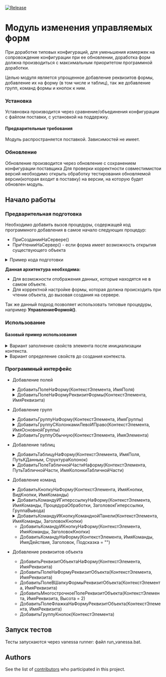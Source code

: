 [![Release](https://img.shields.io/github/tag/huxuxuya/FormModificator.svg?label=Last%20release&a)](https://github.com/huxuxuya/FormModificator/releases)

# Модуль изменения управляемых форм

При доработке типовых конфигураций, для уменьшения измержек на сопровождение конфигурации при ее обновлении, доработка форм должна производиться с максимальным приоритетом программной доработки.

Целью модуля является упрощенное добавление реквизитов формы, добавление их на форму (в том числе и таблиц), так же добавление групп, команд формы и кнопок к ним.

### Установка

Уставновка производится через сравнение/объединения конфигурации с файлом поставки, с установкой на поддержку.

#### Предварительные требования

Модуль распространяется поставкой. 
Зависимостей не имеет.

### Обновление

Обновление производится через обновление с сохранением конфигурации поставщика
Для проверки корректности совместимистои версий необходимо открыть обработку тестирования обновляемой версии(которая входит в поставку) на версии, на которую будет обновлен модуль.

## Начало работы

### Предварительная подготовка

Необходимо добавить вызов процедуры, содержащей код программного добавления в самое начало следующих процедур:
 * ПриСозданииНаСервере()
 * ПриЧтенииНаСервер() - если форма имеет возможность открытия существующего объекта
  
 <details>
  <summary>Пример кода подготовки</summary>
	
 ``` bsl
&НаСервере
Процедура ПриЧтенииНаСервере(ТекущийОбъект)
	ПрефиксПодготовитьФорму();
	//Текст процедуры	
КонецПроцедуры 	

 &НаСервере
Процедура ПриСозданииНаСервере(Отказ, СтандартнаяОбработка)
	ПрефиксПодготовитьФорму();
	//Текст процедуры	
КонецПроцедуры 

&НаСервере	
Процедура ПрефиксПодготовитьФорму()
	Если РедакторФорм.ФормаПодготовлена(ЭтаФорма) Тогда
		Возврат;
	КонецЕсли;
	//Код изменения формы
КонецПроцедуры 
```
</details>

**Данная архитектура необходима:**
* Для возможности отображения данных, которые находятся не в самом объекте. 
* Для корректной настройке формы, которая должна происходить при чтении объекта, до вызовая создания на сервере.

Так же данный подход позволяет использовать типовые процедуры, например **УправлениеФормой()**.

### Использование

#### Базовый пример использования
<details>
 <summary>Вариант заполнение свойств элемента после инициализации контекста.</summary>
	
``` bsl
КонтекстФормы = РедакторФорм.СоздатьКонтекстЭлемента(ЭтотОбъект);	
КонтекстФормы.Свойства.Вставить("Вид", ВидГруппыФормы.ОбычнаяГруппа);
КонтекстФормы.Свойства.Вставить("Группировка", ГруппировкаПодчиненныхЭлементовФормы.ГоризонтальнаяЕслиВозможно);
КонтекстФормы.Свойства.Вставить("ОтображатьЗаголовок", Ложь);
ЭлементГруппаШапка = РедакторФорм.ДобавитьГруппуНаФорму(КонтекстФормы, "ГруппаШапка"); 
```
</details>

<details>
 <summary>Вариант определение свойств до создания контекста.</summary>
	
``` bsl
Свойства = Новый Структура("Вид, ОтображатьЗаголовок", ВидГруппыФормы.ОбычнаяГруппа, Ложь);
КонтекстФормы = РедакторФорм.СоздатьКонтекстЭлемента(ЭтотОбъект, , , Свойства);	
ЭлементГруппаШапка = РедакторФорм.ДобавитьГруппуНаФорму(КонтекстФормы, "ГруппаШапка"); 
```
</details>

### Программный интерфейс

* Добавление полей
	<details>
	 <summary>ДобавитьПолеНаФорму(КонтекстЭлемента, ИмяПоля)</summary>

	``` bsl
	КонтекстПоля = РедакторФорм.СоздатьКонтекстЭлемента(ЭтотОбъект, ГруппаЛево);	
	КонтекстПоля.Свойства.Вставить("ПутьКДанным", "Статус");
	РедакторФорм.ДобавитьПолеНаФорму(КонтекстПоля, "Статус");
	```
	</details>
	<details>
	 <summary>ДобавитьПолеНаФормуРеквизитФормы(КонтекстЭлемента, ИмяРеквизита)</summary>

	``` bsl
	КонтекстЭлемента = РедакторФорм.СоздатьКонтекстЭлемента(ЭтотОбъект, ГруппаПраво);
	РедакторФорм.ДобавитьПолеНаФормуРеквизитФормы(КонтекстЭлемента, "Состояние");
	```
	</details>	
* Добавление групп 
	<details>
	 <summary>ДобавитьГруппуНаФорму(КонтекстЭлемента, ИмяГруппы)</summary>

	``` bsl
	КонтекстСтраницы = РедакторФорм.СоздатьКонтекстЭлемента(ЭтотОбъект);
	КонтекстСтраницы.Свойства.Вставить("Вид", ВидГруппыФормы.Страницы);
	ГруппаСтраницы = РедакторФорм.ДобавитьГруппуНаФорму(КонтекстСтраницы, "ГруппаСтраницы");

	КонтекстСтраницы.Свойства.Вид = ВидГруппыФормы.Страница;	
	КонтекстСтраницы.Родитель = ГруппаСтраницы;
	КонтекстСтраницы.Свойства.Вставить("Заголовок", "Товары");
	СтраницаТовары = РедакторФорм.ДобавитьГруппуНаФорму(КонтекстСтраницы, "СтраницаТовары");	
	
	КонтекстСтраницы.Свойства.Вставить("Заголовок", "Услуги");
	СтраницаУслуги = РедакторФорм.ДобавитьГруппуНаФорму(КонтекстСтраницы, "СтраницаУслуги");
	```
	</details>	
	<details>
	 <summary>ДобавитьГруппуСКолонкамиЛевоИПраво(КонтекстЭлемента, ИмяОсновнойГруппы)</summary>

	``` bsl
	КонтекстГруппы = РедакторФорм.СоздатьКонтекстЭлемента(ЭтотОбъект, Элементы.ГруппаОсновная);
	РедакторФорм.ДобавитьГруппуСКолонкамиЛевоИПраво(КонтекстГруппы, "Шапка");
	ШапкаЛево = Элементы.ШапкаЛево;
	ШапкаПраво = Элементы.ШапкаПраво;
	```
	</details>	
	<details>
	 <summary>ДобавитьГруппуОбычную(КонтекстЭлемента, ИмяЭлемента)</summary>

	``` bsl
	КонтекстГруппы = РедакторФорм.СоздатьКонтекстЭлемента(ЭтотОбъект, ГруппаСтраницаТовары);
	ГруппаИтогов = РедакторФорм.ДобыавитьГруппуОбычную(КонтекстГруппы, "ГруппаИтогов");
	```
	</details>	 
* Добавление таблиц
	<details>
	 <summary>ДобавитьТаблицуНаФорму(КонтекстЭлемента, ИмяПоля, ПутьКДанным, СтруктураКолонок)</summary>

	``` bsl
	КонтекстГруппТаблицы = РедакторФорм.СоздатьКонтекстЭлемента(ЭтотОбъект, ГруппаИтоговойТаблицы);
	
	СтруктураКолонок = Новый Структура;
	СтруктураКолонок.Вставить("ТаблицаКолонка1", "Колонка1");
	СтруктураКолонок.Вставить("ТаблицаКолонка2", "Колонка2");
	СтруктураКолонок.Вставить("ТаблицаКолонка3", "Колонка3");
	ЭлементТаблицаПроверряемыеМетоды = РедакторФорм.ДобавитьТаблицуНаФорму(КонтекстГруппТаблицы, "ИмяТаблицы", "Объект.ТаблицаОбъекта", СтруктураКолонок);	
	```
	</details>
	<details>
	 <summary>ДобавитьПолеТабличнойЧастиНаформу(КонтекстЭлемента, ПутьТабличнойЧасти, ИмяКолонкиТабличнойЧасти)</summary>

	``` bsl
	КонтекстФормы = РедакторФорм.СоздатьКонтекстЭлемента(ЭтотОбъект);
	РедакторФорм.ДобавитьПолеТабличнойЧастиНаформу(КонтекстФормы, "Объект.ИмяТаблицы", "ИмяКолонки");
	```
	</details>	
* Добавление команд
	<details>
	 <summary>ДобавитьКнопкуНаФорму(КонтекстЭлемента, ИмяКнопки, ВидКнопки, ИмяКоманды)</summary>

	``` bsl
	КонтекстГруппыКнопок = РедакторФорм.СоздатьКонтекстЭлемента(ЭтотОбъект, ГруппаКнопок);
	РедакторФорм.ДобавитьКнопкуНаФорму(КонтекстГруппыКнопок, "ИмяКоманды", ВидКнопкиФормы.ОбычнаяКнопка, "Подключаемый_КомандаИмяКнопки");
	```
	</details>	 
	<details>
	 <summary>ДобавитьКомандуИГиперссылкуНаФорму(КонтекстЭлемента, ИмяКоманды, ПроцедураОбработки, ЗаголовокГиперссылки, ГруппаВывода)</summary>

	``` bsl
	КонтекстКоманды = РедакторФорм.СоздатьКонтекстЭлемента(ЭтотОбъект, Элементы.Группа);
	РедакторФорм.ДобавитьКомандуИГиперссылкуНаФорму(КонтекстКоманды, "ИмяКоманды", "Подключаемый_КомандаИмяКоманды", "Очистить все");
	```
	</details>	 
	<details>
	 <summary>ДобавитьКомандуИКнопкуКоманднойПанели(КонтекстЭлемента, ИмяКоманды, ЗаголовокКнопки)</summary>

	``` bsl
	КонтекстКоманды = РедакторФорм.СоздатьКонтекстЭлемента(ЭтотОбъект, Элементы.Группа);
	КонтекстФормы.Родитель = ЭлементТаблицаПроверряемыеМетоды.КоманднаяПанель;
	РедакторФорм.ДобавитьКомандуИКнопкуКоманднойПанели(КонтекстФормы, "КомандаКнопки3", "Обновить");
	```
	</details>

	
 
	 * ДобавитьКомандуИКнопкуНаФорму(КонтекстЭлемента, ИмяКоманды, ЗаголовокКнопки)
	 * ДобавитьКомандуНаФорму(КонтекстЭлемента, ИмяКоманды, ИмяДействия, Заголовок, Подсказка = "") 
* Добавление реквизитов объекта
	 * ДобавитьРеквизитОбъектаНаФорму(КонтекстЭлемента, ИмяРеквизита)
	 * ДобавитьПолеНаФормуРеквизитОбъекта(КонтекстЭлемента, ИмяРеквизита)
	 * ДобавитьПолеВШапкуФормыРеквизитОбъекта(КонтекстЭлемента, ИмяРеквизита)
	 * ДобавитьМногострочноеПолеРеквизитОбъекта(КонтекстЭлемента, ИмяРеквизита, Высота = 2)
	 * ДобавитьПолеФлажкаНаФормуРеквизитОбъекта(КонтекстЭлемента, ИмяРеквизита)
	 * ДобавитьГруппуКнопок(КонтекстЭлемента)

## Запуск тестов

Тесты запускаются через vanessa runner: файл run_vanessa.bat.

## Authors

See the list of [contributors](https://github.com/huxuxuya/FormModificator/contributors) who participated in this project.


